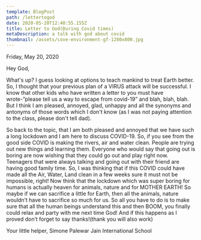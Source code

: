```yaml
---
template: BlogPost
path: /lettertogod
date: 2020-05-20T12:40:55.155Z
title: Letter to God(During Covid times)
metaDescription: a talk with god about covid
thumbnail: /assets/cove-environment-gf-1280x800.jpg
---
```

Friday,                                                                                                                                              May 20, 2020 

Hey God,

What's up?  I guess looking at options to teach mankind to treat Earth better. So, I thought that your previous plan of a VIRUS attack will be successful. I know that other kids who have written a letter to you must have wrote-”please tell us a way to escape from covid-19” and blah, blah, blah. But I think I am pleased, annoyed, glad, unhappy and all the synonyms and antonyms of those words which I don't know (as I was not paying attention to the class, please don't tell dad). 

So back to the topic, that I am both pleased and annoyed that we have such a long lockdown and I am here to discuss COVID-19. So, if you see from the good side COVID is making the rivers, air and water clean. People are trying out new things and learning them. Everyone who would say that going out is boring are now wishing that they could go out and play right now. Teenagers that were always talking and going out with their friend are having good family time. So, I was thinking that if this COVID could have made all the Air, Water, Land clean in a few weeks sure it must not be impossible, right! Now think that the lockdown which was super boring for humans is actually heaven for animals, nature and for MOTHER EARTH! So maybe if we can sacrifice a little for Earth, then all the animals, nature wouldn’t have to sacrifice so much for us. So all you have to do is to make sure that all the human beings understand this and then BOOM, you finally could relax and party with me next time God! And if this happens as I proved don’t forget to say thanks!(thank you will also work)

Your little helper,                                                                                                                                   Simone Palewar                                                                                                                           Jain International School
